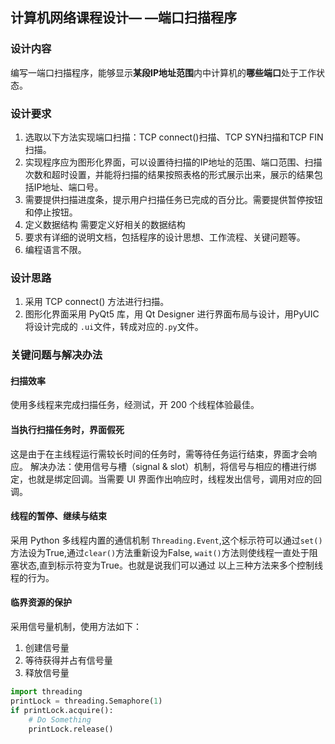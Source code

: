 ## 计算机网络课程设计— —端口扫描程序
### 设计内容
编写一端口扫描程序，能够显示**某段IP地址范围**内中计算机的**哪些端口**处于工作状态。
### 设计要求
1. 选取以下方法实现端口扫描：TCP connect()扫描、TCP SYN扫描和TCP FIN扫描。
2. 实现程序应为图形化界面，可以设置待扫描的IP地址的范围、端口范围、扫描次数和超时设置，并能将扫描的结果按照表格的形式展示出来，展示的结果包括IP地址、端口号。
3. 需要提供扫描进度条，提示用户扫描任务已完成的百分比。需要提供暂停按钮和停止按钮。
4. 定义数据结构 需要定义好相关的数据结构
5. 要求有详细的说明文档，包括程序的设计思想、工作流程、关键问题等。
6. 编程语言不限。

### 设计思路
1. 采用 TCP connect() 方法进行扫描。
2. 图形化界面采用 PyQt5 库，用 Qt Designer 进行界面布局与设计，用PyUIC 将设计完成的 `.ui`文件，转成对应的`.py`文件。

### 关键问题与解决办法
#### 扫描效率
使用多线程来完成扫描任务，经测试，开 200 个线程体验最佳。

#### 当执行扫描任务时，界面假死
这是由于在主线程运行需较长时间的任务时，需等待任务运行结束，界面才会响应。
解决办法：使用信号与槽（signal & slot）机制，将信号与相应的槽进行绑定，也就是绑定回调。当需要 UI 界面作出响应时，线程发出信号，调用对应的回调。

#### 线程的暂停、继续与结束
采用 Python 多线程内置的通信机制 `Threading.Event`,这个标示符可以通过`set()`方法设为True,通过`clear()`方法重新设为False,
`wait()`方法则使线程一直处于阻塞状态,直到标示符变为True。也就是说我们可以通过 以上三种方法来多个控制线程的行为。

#### 临界资源的保护
采用信号量机制，使用方法如下：
1. 创建信号量
2. 等待获得并占有信号量
3. 释放信号量
```python
import threading
printLock = threading.Semaphore(1)
if printLock.acquire():
    # Do Something
    printLock.release()
```